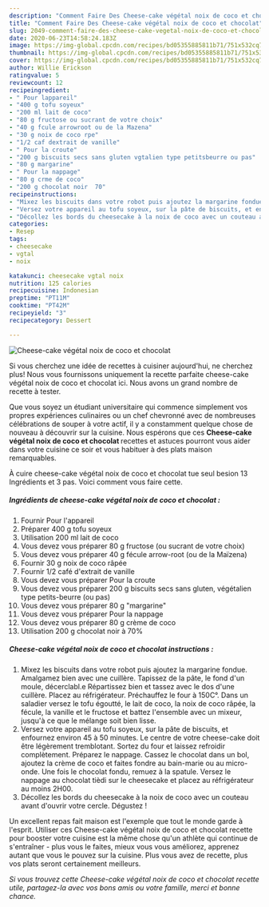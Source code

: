 ```yaml
---
description: "Comment Faire Des Cheese-cake végétal noix de coco et chocolat"
title: "Comment Faire Des Cheese-cake végétal noix de coco et chocolat"
slug: 2049-comment-faire-des-cheese-cake-vegetal-noix-de-coco-et-chocolat
date: 2020-06-23T14:58:24.183Z
image: https://img-global.cpcdn.com/recipes/bd05355885811b71/751x532cq70/cheese-cake-vegetal-noix-de-coco-et-chocolat-photo-principale-de-la-recette.jpg
thumbnail: https://img-global.cpcdn.com/recipes/bd05355885811b71/751x532cq70/cheese-cake-vegetal-noix-de-coco-et-chocolat-photo-principale-de-la-recette.jpg
cover: https://img-global.cpcdn.com/recipes/bd05355885811b71/751x532cq70/cheese-cake-vegetal-noix-de-coco-et-chocolat-photo-principale-de-la-recette.jpg
author: Willie Erickson
ratingvalue: 5
reviewcount: 12
recipeingredient:
- " Pour lappareil"
- "400 g tofu soyeux"
- "200 ml lait de coco"
- "80 g fructose ou sucrant de votre choix"
- "40 g fcule arrowroot ou de la Mazena"
- "30 g noix de coco rpe"
- "1/2 caf dextrait de vanille"
- " Pour la croute"
- "200 g biscuits secs sans gluten vgtalien type petitsbeurre ou pas"
- "80 g margarine"
- " Pour la nappage"
- "80 g crme de coco"
- "200 g chocolat noir  70"
recipeinstructions:
- "Mixez les biscuits dans votre robot puis ajoutez la margarine fondue. Amalgamez bien avec une cuillère. Tapissez de la pâte, le fond d&#39;un moule, décerclabl.e Répartissez bien et tassez avec le dos d&#39;une cuillère. Placez au réfrigérateur. Préchauffez le four à 150C°. Dans un saladier versez le tofu égoutté, le lait de coco, la noix de coco râpée, la fécule, la vanille et le fructose et battez l&#39;ensemble avec un mixeur, jusqu&#39;à ce que le mélange soit bien lisse."
- "Versez votre appareil au tofu soyeux, sur la pâte de biscuits, et enfournez environ 45 à 50 minutes. Le centre de votre cheese-cake doit être légèrement tremblotant. Sortez du four et laissez refroidir complètement. Préparez le nappage. Cassez le chocolat dans un bol, ajoutez la crème de coco et faites fondre au bain-marie ou au micro-onde. Une fois le chocolat fondu, remuez à la spatule. Versez le nappage au chocolat tièdi sur le cheesecake et placez au réfrigérateur au moins 2H00."
- "Décollez les bords du cheesecake à la noix de coco avec un couteau avant d&#39;ouvrir votre cercle. Dégustez !"
categories:
- Resep
tags:
- cheesecake
- vgtal
- noix

katakunci: cheesecake vgtal noix 
nutrition: 125 calories
recipecuisine: Indonesian
preptime: "PT11M"
cooktime: "PT42M"
recipeyield: "3"
recipecategory: Dessert

---
```



![Cheese-cake végétal noix de coco et chocolat](https://img-global.cpcdn.com/recipes/bd05355885811b71/751x532cq70/cheese-cake-vegetal-noix-de-coco-et-chocolat-photo-principale-de-la-recette.jpg)

Si vous cherchez une idée de recettes à cuisiner aujourd'hui, ne cherchez plus! Nous vous fournissons uniquement la recette parfaite cheese-cake végétal noix de coco et chocolat ici. Nous avons un grand nombre de recette à tester.

Que vous soyez un étudiant universitaire qui commence simplement vos propres expériences culinaires ou un chef chevronné avec de nombreuses célébrations de souper à votre actif, il y a constamment quelque chose de nouveau à découvrir sur la cuisine. Nous espérons que ces <strong> Cheese-cake végétal noix de coco et chocolat </strong> recettes et astuces pourront vous aider dans votre cuisine ce soir et vous habituer à des plats maison remarquables.

<!--inarticleads1-->

À cuire cheese-cake végétal noix de coco et chocolat tue seul besion 13 Ingrédients et 3 pas. Voici comment vous faire cette.

##### Ingrédients de cheese-cake végétal noix de coco et chocolat :

1. Fournir  Pour l&#39;appareil
1. Préparer 400 g tofu soyeux
1. Utilisation 200 ml lait de coco
1. Vous devez vous préparer 80 g fructose (ou sucrant de votre choix)
1. Vous devez vous préparer 40 g fécule arrow-root (ou de la Maïzena)
1. Fournir 30 g noix de coco râpée
1. Fournir 1/2 café d&#39;extrait de vanille
1. Vous devez vous préparer  Pour la croute
1. Vous devez vous préparer 200 g biscuits secs sans gluten, végétalien type petits-beurre (ou pas)
1. Vous devez vous préparer 80 g &#34;margarine&#34;
1. Vous devez vous préparer  Pour la nappage
1. Vous devez vous préparer 80 g crème de coco
1. Utilisation 200 g chocolat noir à 70%




<!--inarticleads2-->

##### Cheese-cake végétal noix de coco et chocolat instructions :

1. Mixez les biscuits dans votre robot puis ajoutez la margarine fondue. Amalgamez bien avec une cuillère. Tapissez de la pâte, le fond d&#39;un moule, décerclabl.e Répartissez bien et tassez avec le dos d&#39;une cuillère. Placez au réfrigérateur. Préchauffez le four à 150C°. Dans un saladier versez le tofu égoutté, le lait de coco, la noix de coco râpée, la fécule, la vanille et le fructose et battez l&#39;ensemble avec un mixeur, jusqu&#39;à ce que le mélange soit bien lisse.
1. Versez votre appareil au tofu soyeux, sur la pâte de biscuits, et enfournez environ 45 à 50 minutes. Le centre de votre cheese-cake doit être légèrement tremblotant. Sortez du four et laissez refroidir complètement. Préparez le nappage. Cassez le chocolat dans un bol, ajoutez la crème de coco et faites fondre au bain-marie ou au micro-onde. Une fois le chocolat fondu, remuez à la spatule. Versez le nappage au chocolat tièdi sur le cheesecake et placez au réfrigérateur au moins 2H00.
1. Décollez les bords du cheesecake à la noix de coco avec un couteau avant d&#39;ouvrir votre cercle. Dégustez !




<!--inarticleads1-->

<p>
Un excellent repas fait maison est l'exemple que tout le monde garde à l'esprit. Utiliser ces Cheese-cake végétal noix de coco et chocolat recette pour booster votre cuisine est la même chose qu'un athlète qui continue de s'entraîner - plus vous le faites, mieux vous vous améliorez, apprenez autant que vous le pouvez sur la cuisine. Plus vous avez de recette, plus vos plats seront certainement meilleurs.
</p>

<p>
<i>Si vous trouvez cette Cheese-cake végétal noix de coco et chocolat recette utile, partagez-la avec vos bons amis ou votre famille, merci et bonne chance.</i>
</p>
